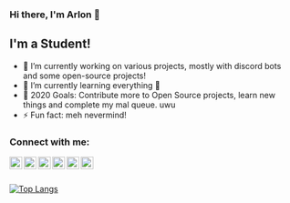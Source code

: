 ### Hi there, I'm Arlon 👋

## I'm a Student!
- 🔭 I’m currently working on various projects, mostly with discord bots and some open-source projects!
- 🌱 I’m currently learning everything 🤣
- 🥅 2020 Goals: Contribute more to Open Source projects, learn new things and complete my mal queue. uwu
- ⚡ Fun fact: meh nevermind!
### Connect with me:

[<img align="left" alt="Arlon | YouTube" width="22px" src="https://cdn.jsdelivr.net/npm/simple-icons@v3/icons/youtube.svg" />][youtube]
[<img align="left" alt="Arlon | Twitter" width="22px" src="https://cdn.jsdelivr.net/npm/simple-icons@v3/icons/twitter.svg" />][twitter]
[<img align="left" alt="Arlon | Instagram" width="22px" src="https://cdn.jsdelivr.net/npm/simple-icons@v3/icons/instagram.svg" />][instagram]
[<img align="left" alt="Arlon | Discord" width="22px" src="https://cdn.jsdelivr.net/npm/simple-icons@3.4.0/icons/discord.svg" />][discord]
[<img align="left" alt="Arlon | Twitch" width="22px" src="https://cdn.jsdelivr.net/npm/simple-icons@3.4.0/icons/twitch.svg" />][twitch]
[<img align="left" alt="Arlon | Reddit" width="22px" src="https://cdn.jsdelivr.net/npm/simple-icons@3.4.0/icons/reddit.svg" />][reddit]


<br />
<br />

[![Top Langs](https://github-readme-stats.vercel.app/api/top-langs/?username=Arlonnn&layout=compact)](https://github.com/anuraghazra/github-readme-stats)


[website]: https://example.com
[twitter]: https://twitter.com/me_Arlon
[youtube]: https://www.youtube.com/channel/UC7l19HtYF7JAtm-XR_N1UnQ
[instagram]: https://instagram.com/me_Arlon
[twitch]: https://www.twitch.tv/me_Arlon
[discord]: Arlon#7859
[reddit]: https://www.reddit.com/user/-Arlon-
